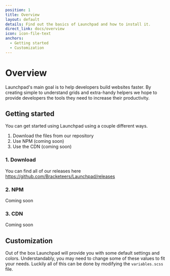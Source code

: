 ```yaml
---
position: 1
title: Overview
layout: default
details: Find out the basics of Launchpad and how to install it.
direct_link: docs/overview
icon: icon-file-text
anchors:
  - Getting started
  - Customization
---
```


# Overview

Launchpad's main goal is to help developers build websites faster. By creating simple to understand grids and extra-handy helpers we hope to provide developers the tools they need to increase their productivity.

## Getting started

You can get started using Launchpad using a couple different ways.

1. Download the files from our repository
2. Use NPM (coming soon)
3. Use the CDN (coming soon)

### 1. Download
You can find all of our releases here <a href="https://github.com/Bracketeers/Launchpad/releases" target="_blank">https://github.com/Bracketeers/Launchpad/releases</a>

### 2. NPM
Coming soon

### 3. CDN
Coming soon

## Customization
Out of the box Launchpad will provide you with some default settings and colors. Understandably, you may need to change some of these values to fit your needs. Luckily all of this can be done by modifying the `variables.scss` file.

